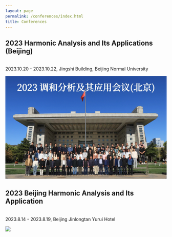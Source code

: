 ```yaml
---
layout: page
permalink: /conferences/index.html
title: Conferences
---
```


## 2023 Harmonic Analysis and Its Applications (Beijing)
<br> 2023.10.20 - 2023.10.22, Jingshi Building, Beijing Normal University


<div>
<img src="/images/con2023oct.jpg">
</div>


## 2023 Beijing Harmonic Analysis and Its Application

<br> 2023.8.14 - 2023.8.19, Beijing Jinlongtan Yurui Hotel


<div>
<img src="/images/con2023Aug.jpg">
</div>


